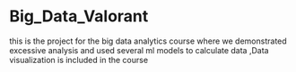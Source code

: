 # Big_Data_Valorant
this is the project for the big data analytics course where we demonstrated excessive analysis and used several ml models to calculate data ,Data visualization is included in the course
